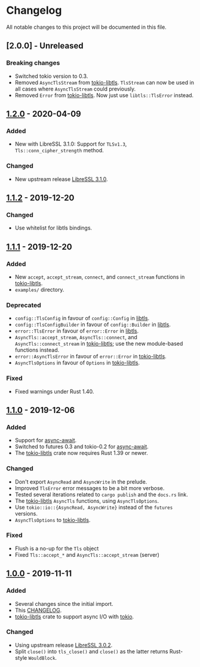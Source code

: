 # Changelog

All notable changes to this project will be documented in this file.

## [2.0.0] - Unreleased
### Breaking changes
- Switched tokio version to 0.3.
- Removed `AsyncTlsStream` from [tokio-libtls]. `TlsStream` can now be used in all cases where `AsyncTlsStream` could previously.
- Removed `Error` from [tokio-libtls]. Now just use `libtls::TlsError` instead.

## [1.2.0] - 2020-04-09
### Added
- New with LibreSSL 3.1.0: Support for `TLSv1.3`,
  `Tls::conn_cipher_strength` method.
### Changed
- New upstream release [LibreSSL 3.1.0].

## [1.1.2] - 2019-12-20
### Changed
- Use whitelist for libtls bindings.

## [1.1.1] - 2019-12-20
### Added
- New `accept`, `accept_stream`, `connect`, and `connect_stream`
  functions in [tokio-libtls].
- `examples/` directory.
### Deprecated
- `config::TlsConfig` in favour of `config::Config` in [libtls].
- `config::TlsConfigBuilder` in favour of `config::Builder` in
  [libtls].
- `error::TlsError` in favour of `error::Error` in [libtls].
- `AsyncTls::accept_stream`, `AsyncTls::connect`, and
  `AsyncTls::connect_stream` in [tokio-libtls]; use the new
  module-based functions instead.
- `error::AsyncTlsError` in favour of `error::Error` in
  [tokio-libtls].
- `AsyncTlsOptions` in favour of `Options` in [tokio-libtls].
### Fixed
- Fixed warnings under Rust 1.40.

## [1.1.0] - 2019-12-06
### Added
- Support for [async-await].
- Switched to futures 0.3 and tokio-0.2 for [async-await].
- The [tokio-libtls] crate now requires Rust 1.39 or newer.
### Changed
- Don't export `AsyncRead` and `AsyncWrite` in the prelude.
- Improved `TlsError` error messages to be a bit more verbose.
- Tested several iterations related to `cargo publish` and the `docs.rs` link.
- The [tokio-libtls] `AsyncTls` functions, using `AsyncTlsOptions`.
- Use `tokio::io::{AsyncRead, AsyncWrite}` instead of the `futures` versions.
- `AsyncTlsOptions` to [tokio-libtls].
### Fixed
- Flush is a no-up for the `Tls` object
- Fixed `Tls::accept_*` and `AsyncTls::accept_stream` (server)

## [1.0.0] - 2019-11-11
### Added
- Several changes since the initial import.
- This [CHANGELOG].
- [tokio-libtls] crate to support async I/O with [tokio].
### Changed
- Using upstream release [LibreSSL 3.0.2].
- Split `close()` into `tls_close()` and `close()` as the latter
  returns Rust-style `WouldBlock`.

[LibreSSL 3.1.0]: https://ftp.openbsd.org/pub/OpenBSD/LibreSSL/libressl-3.1.0-relnotes.txt
[LibreSSL 3.0.2]: https://ftp.openbsd.org/pub/OpenBSD/LibreSSL/libressl-3.0.2-relnotes.txt
[async-await]: https://blog.rust-lang.org/2019/11/07/Async-await-stable.html
[CHANGELOG]: CHANGELOG.md
[tokio]: https://tokio.rs/
[libtls]: https://crates.io/crates/libtls
[tokio-libtls]: https://crates.io/crates/tokio-libtls
[1.2.0]: https://github.com/reyk/rust-libtls/compare/v1.1.2..v1.2.0
[1.1.2]: https://github.com/reyk/rust-libtls/compare/v1.1.1..v1.1.2
[1.1.1]: https://github.com/reyk/rust-libtls/compare/v1.1.0..v1.1.1
[1.1.0]: https://github.com/reyk/rust-libtls/compare/v1.0.0..v1.1.0
[1.0.0]: https://github.com/reyk/rust-libtls/compare/fe1583dbea2c7aa086ed53303030b6f719675f8d...v1.0.0
